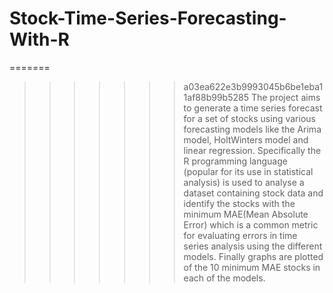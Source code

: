 # Stock-Time-Series-Forecasting-With-R
=======
>>>>>>> a03ea622e3b9993045b6be1eba11af88b99b5285
The project aims to generate a time series forecast for a set of stocks using 
various forecasting models like the Arima model, Holt­Winters model and linear regression. 
Specifically the R programming language (popular for its use in statistical analysis) is used to 
analyse a dataset containing stock data and identify the stocks with the minimum MAE(Mean 
Absolute Error) which is a common metric for evaluating errors in time series analysis using 
the different models. Finally graphs are plotted of the 10 minimum MAE stocks in each of the 
models.
